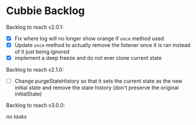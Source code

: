 # Cubbie Backlog

Backlog to reach v2.0.1:

- [x] Fix where log will no longer show orange if `once` method used
- [x] Update `once` method to actually remove the listener once it is ran instead of it just being ignored
- [x] implement a deep freeze and do not ever clone current state

Backlog to reach v2.1.0:

- [ ] Change purgeStateHistory so that it sets the current state as the new initial state and remove the state history (don't preserve the original initialState)

Backlog to reach v3.0.0:

*no tasks*
